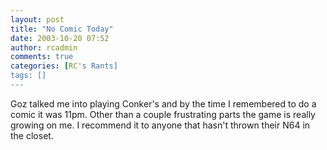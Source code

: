 ```yaml
---
layout: post
title: "No Comic Today"
date: 2003-10-20 07:52
author: rcadmin
comments: true
categories: [RC's Rants]
tags: []
---
```

Goz talked me into playing Conker's and by the time I remembered to do a comic it was 11pm. Other than a couple frustrating parts the game is really growing on me. I recommend it to anyone that hasn't thrown their N64 in the closet.
